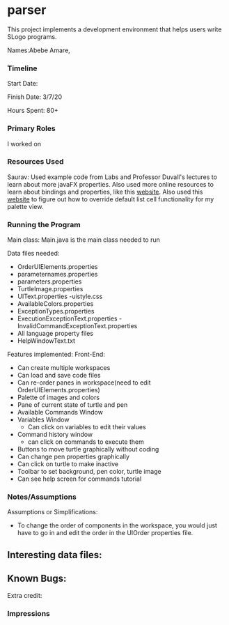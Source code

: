 parser
====

This project implements a development environment that helps users write SLogo programs.

Names:Abebe Amare,


### Timeline

Start Date: 

Finish Date: 3/7/20

Hours Spent: 80+

### Primary Roles

I worked on
### Resources Used
Saurav: Used example code from Labs and Professor Duvall's lectures to learn about
more javaFX properties. Also used more online resources to learn about bindings and properties,
like this [website](https://www.dummies.com/programming/java/javafx-binding-properties).
Also used this [website](https://stackoverflow.com/questions/25570803/image-in-javafx-listview) to
figure out how to override default list cell functionality for my palette view. 

### Running the Program

Main class: Main.java is the main class needed to run

Data files needed: 
- OrderUIElements.properties
- parameternames.properties
- parameters.properties
- TurtleImage.properties
- UIText.properties
-uistyle.css
- AvailableColors.properties
- ExceptionTypes.properties
- ExecutionExceptionText.properties
-InvalidCommandExceptionText.properties
- All language property files
- HelpWindowText.txt

Features implemented:
Front-End:
- Can create multiple workspaces
- Can load and save code files
- Can re-order panes in workspace(need to edit OrderUIElements.properties)
- Palette of images and colors 
- Pane of current state of turtle and pen
- Available Commands Window
- Variables Window
    - Can click on variables to edit their values
- Command history window
    - can click on commands to execute them
- Buttons to move turtle graphically without coding
- Can change pen properties graphically
- Can click on turtle to make inactive
- Toolbar to set background, pen color, turtle image
- Can see help screen for commands tutorial



### Notes/Assumptions

Assumptions or Simplifications:
- To change the order of components in the workspace, you would just have to 
go in and edit the order in the UIOrder properties file. 

Interesting data files:
- 

Known Bugs:
- 

Extra credit:


### Impressions


